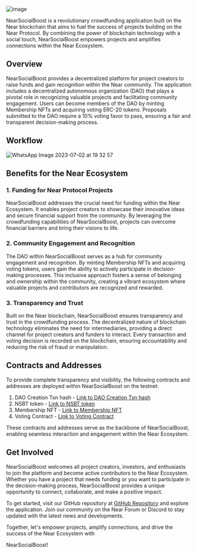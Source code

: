 ![image](https://github.com/legendarykamal/NearSocialBoost/assets/95926324/38ddbda3-e000-4d4c-bd66-3f15ede7f8f8)

NearSocialBoost is a revolutionary crowdfunding application built on the Near blockchain that aims to fuel the success of projects building on the Near Protocol. By combining the power of blockchain technology with a social touch, NearSocialBoost empowers projects and amplifies connections within the Near Ecosystem.

## Overview

NearSocialBoost provides a decentralized platform for project creators to raise funds and gain recognition within the Near community. The application includes a decentralized autonomous organization (DAO) that plays a pivotal role in recognizing valuable projects and facilitating community engagement. Users can become members of the DAO by minting Membership NFTs and acquiring voting ERC-20 tokens. Proposals submitted to the DAO require a 10% voting favor to pass, ensuring a fair and transparent decision-making process.

## Workflow

![WhatsApp Image 2023-07-02 at 19 32 57](https://github.com/NIKU-SINGH/NearSocialBoost/assets/86917061/75190626-f812-4401-a6a2-39745643f02a)

## Benefits for the Near Ecosystem

### 1. Funding for Near Protocol Projects

NearSocialBoost addresses the crucial need for funding within the Near Ecosystem. It enables project creators to showcase their innovative ideas and secure financial support from the community. By leveraging the crowdfunding capabilities of NearSocialBoost, projects can overcome financial barriers and bring their visions to life.

### 2. Community Engagement and Recognition

The DAO within NearSocialBoost serves as a hub for community engagement and recognition. By minting Membership NFTs and acquiring voting tokens, users gain the ability to actively participate in decision-making processes. This inclusive approach fosters a sense of belonging and ownership within the community, creating a vibrant ecosystem where valuable projects and contributors are recognized and rewarded.

### 3. Transparency and Trust

Built on the Near blockchain, NearSocialBoost ensures transparency and trust in the crowdfunding process. The decentralized nature of blockchain technology eliminates the need for intermediaries, providing a direct channel for project creators and funders to interact. Every transaction and voting decision is recorded on the blockchain, ensuring accountability and reducing the risk of fraud or manipulation.

## Contracts and Addresses

To provide complete transparency and visibility, the following contracts and addresses are deployed within NearSocialBoost on the testnet:

1. DAO Creation Txn hash - [Link to DAO Creation Txn hash](https://testnet.app.astrodao.com/dao/nearsocialboost.sputnikv2.testnet)
2. NSBT token - [Link to NSBT token](https://explorer.testnet.aurora.dev/address/0x0Cf1e2C60FE1823997A4E09bcd45ed877897B4A9)
3. Membership NFT - [Link to Membership NFT](https://explorer.testnet.aurora.dev/address/0xc8f5acE690b4D71376ECC7d0ad88B9295a26FEe5)
4. Voting Contract - [Link to Voting Contract](https://explorer.testnet.aurora.dev/address/0xECBDc6F94aBDB6Ed1440CD50B78939Ca4886eB81)

These contracts and addresses serve as the backbone of NearSocialBoost, enabling seamless interaction and engagement within the Near Ecosystem.

## Get Involved

NearSocialBoost welcomes all project creators, investors, and enthusiasts to join the platform and become active contributors to the Near Ecosystem. Whether you have a project that needs funding or you want to participate in the decision-making process, NearSocialBoost provides a unique opportunity to connect, collaborate, and make a positive impact.

To get started, visit our GitHub repository at [GitHub Repository](https://github.com/legendarykamal/NearSocialBoost) and explore the application. Join our community on the Near Forum or Discord to stay updated with the latest news and developments.

Together, let's empower projects, amplify connections, and drive the success of the Near Ecosystem with

 NearSocialBoost!
